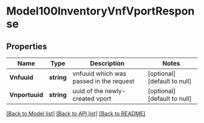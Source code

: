 # Model100InventoryVnfVportResponse

## Properties
Name | Type | Description | Notes
------------ | ------------- | ------------- | -------------
**Vnfuuid** | **string** | vnfuuid which was passed in the request | [optional] [default to null]
**Vnportuuid** | **string** | uuid of the newly-created vport | [optional] [default to null]

[[Back to Model list]](../README.md#documentation-for-models) [[Back to API list]](../README.md#documentation-for-api-endpoints) [[Back to README]](../README.md)



